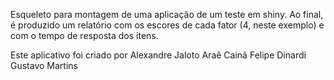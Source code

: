 Esqueleto para montagem de uma aplicação de um teste em shiny. Ao final, é produzido um relatório com os escores de cada fator (4, neste exemplo) e com o tempo de resposta dos itens.

Este aplicativo foi criado por
Alexandre Jaloto
Araê Cainã
Felipe Dinardi
Gustavo Martins

